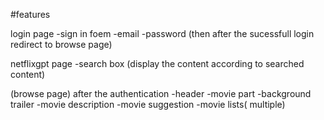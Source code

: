 
#features
 
 login page
 -sign in foem
  -email
  -password  (then after the sucessfull login redirect to browse page)


netflixgpt page
 -search box
  (display the content according to searched content)


(browse page) after the authentication
 -header
 -movie part
  -background trailer
  -movie description
  -movie suggestion
   -movie lists( multiple)
